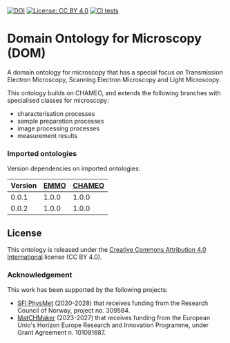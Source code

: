 [![DOI](https://zenodo.org/badge/DOI/10.5281/zenodo.15767873.svg)](https://doi.org/10.5281/zenodo.15767873)
[![License: CC BY 4.0](https://img.shields.io/badge/License-CC%20BY%204.0-lightgrey.svg)](https://creativecommons.org/licenses/by/4.0/)
[![CI tests](https://github.com/emmo-repo/domain-microscopy/actions/workflows/ci_tests.yml/badge.svg)](https://github.com/emmo-repo/domain-microscopy/actions/workflows/ci_tests.yml)

<!--
[![FOOPS Score](https://img.shields.io/badge/FOOPS%20Score-79.0%25-yellow)](https://foops.linkeddata.es/FAIR_validator.html)

[![GitHub release](https://img.shields.io/github/v/release/emmo-repo/emmo/domain-pemfc)](https://emmo-repo.github.io/)
![docs](https://github.com/emmo-repo/domain-pemfc/actions/workflows/docs-build-and-deploy.yml/badge.svg)
[![unstable](http://badges.github.io/stability-badges/dist/unstable.svg)](http://github.com/badges/stability-badges)
-->



# Domain Ontology for Microscopy (DOM)
A domain ontology for microscopy that has a special focus on Transmission Electron Microscopy, Scanning Electron Microscopy and Light Microscopy.

This ontology builds on CHAMEO, and extends the following branches with specialised classes for microscopy:
- characterisation processes
- sample preparation processes
- image processing processes
- measurement results


### Imported ontologies
Version dependencies on imported ontologies:

| Version | [EMMO] | [CHAMEO] |
|---------|--------|----------|
| 0.0.1   | 1.0.0  | 1.0.0    |
| 0.0.2   | 1.0.0  | 1.0.0    |


## License
This ontology is released under the [Creative Commons Attribution 4.0
International](https://creativecommons.org/licenses/by/4.0/legalcode)
license (CC BY 4.0).


### Acknowledgement
This work has been supported by the following projects:

  - [SFI PhysMet](https://www.ntnu.edu/physmet/) (2020-2028) that receives funding from the Research Council of Norway, project no. 309584.
  - [MatCHMaker](https://he-matchmaker.eu/) (2023-2027) that receives funding from the European Unio's Horizon Europe Research and Innovation Programme, under Grant Agreement n. 101091687.


[EMMO]: https://github.com/emmo-repo/EMMO
[CHAMEO]: https://github.com/emmo-repo/domain-characterisation-methodology
